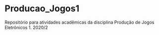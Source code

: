 # Producao_Jogos1
Repositório para atividades acadêmicas da disciplina Produção de Jogos Eletrônicos 1. 2020/2 
